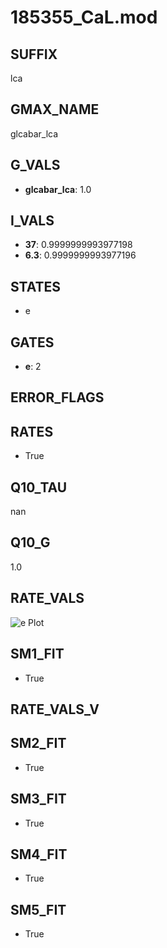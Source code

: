 # 185355_CaL.mod

## SUFFIX

lca

## GMAX_NAME

glcabar_lca

## G_VALS

- **glcabar_lca**: 1.0

## I_VALS

- **37**: 0.9999999993977198
- **6.3**: 0.9999999993977196

## STATES

- e

## GATES

- **e**: 2

## ERROR_FLAGS


## RATES

- True

## Q10_TAU

nan

## Q10_G

1.0

## RATE_VALS

![e Plot](/Users/pbozelos/Dropbox/icg-Chai-Panos/supermodels/output_markdown_files/Ca/185355_CaL.mod/images/e.png)

## SM1_FIT

- True

## RATE_VALS_V

## SM2_FIT

- True

## SM3_FIT

- True

## SM4_FIT

- True

## SM5_FIT

- True

